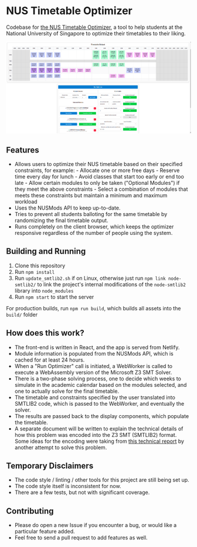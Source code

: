 # NUS Timetable Optimizer

Codebase for <a href="https://optimize.sriramsami.com" target="_blank">the NUS Timetable Optimizer</a>, a tool to help students at the National University of Singapore to optimize their timetables to their liking.

![Example Timetable Optimization](timetable_example.png)

## Features
- Allows users to optimize their NUS timetable based on their specified constraints, for example:
      - Allocate one or more free days 
      - Reserve time every day for lunch
      - Avoid classes that start too early or end too late
      - Allow certain modules to only be taken ("Optional Modules") if they meet the above constraints
      - Select a combination of modules that meets these constraints but maintain a minimum and maximum workload
- Uses the NUSMods API to keep up-to-date.
- Tries to prevent all students balloting for the same timetable by randomizing the final timetable output.
- Runs completely on the client browser, which keeps the optimizer responsive regardless of the number of people using the system.

## Building and Running
1. Clone this repository
1. Run `npm install`
1. Run `update_smtlib2.sh` if on Linux, otherwise just run `npm link node-smtlib2/` to link the project's internal modifications of the `node-smtlib2` library into `node_modules`
1. Run `npm start` to start the server

For production builds, run `npm run build`, which builds all assets into the `build/` folder

## How does this work?
- The front-end is written in React, and the app is served from Netlify.
- Module information is populated from the NUSMods API, which is cached for at least 24 hours.
- When a "Run Optimizer" call is initiated, a WebWorker is called to execute a WebAssembly version of the Microsoft Z3 SMT Solver.
- There is a two-phase solving process, one to decide which weeks to simulate in the academic calendar based on the modules selected, and one to actually solve for the final timetable.
- The timetable and constraints specified by the user translated into SMTLIB2 code, which is passed to the WebWorker, and eventually the solver.
- The results are passed back to the display components, which populate the timetable.
- A separate document will be written to explain the technical details of how this problem was encoded into the Z3 SMT (SMTLIB2) format. Some ideas for the encoding were taking from <a href="https://github.com/raynoldng/orbital-splashdown/blob/master/Splashdown_Technical_Report.pdf" target="_blank">this technical report</a> by another attempt to solve this problem.

## Temporary Disclaimers
- The code style / linting / other tools for this project are still being set up. 
- The code style itself is inconsistent for now.
- There are a few tests, but not with significant coverage.

## Contributing
- Please do open a new Issue if you encounter a bug, or would like a particular feature added.
- Feel free to send a pull request to add features as well.
